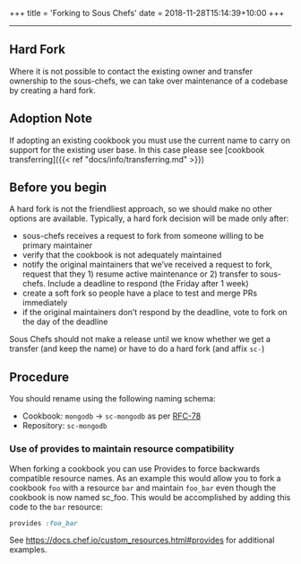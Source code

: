 +++
title = 'Forking to Sous Chefs'
date = 2018-11-28T15:14:39+10:00
+++

---

## Hard Fork

Where it is not possible to contact the existing owner and transfer ownership to the sous-chefs, we can take over maintenance of a codebase by creating a hard fork.

## Adoption Note

If adopting an existing cookbook you must use the current name to carry on support for the existing user base.
In this case please see [cookbook transferring]({{< ref "docs/info/transferring.md" >}})

## Before you begin

A hard fork is not the friendliest approach, so we should make no other options are available. Typically, a hard fork decision will be made only after:

- sous-chefs receives a request to fork from someone willing to be primary maintainer
- verify that the cookbook is not adequately maintained
- notify the original maintainers that we’ve received a request to fork, request that they 1) resume active maintenance or 2) transfer to sous-chefs. Include a deadline to respond (the Friday after 1 week)
- create a soft fork so people have a place to test and merge PRs immediately
- if the original maintainers don’t respond by the deadline, vote to fork on the day of the deadline

Sous Chefs should not make a release until we know whether we get a transfer (and keep the name) or have to do a hard fork (and affix `sc-`)

## Procedure

You should rename using the following naming schema:

- Cookbook: `mongodb` → `sc-mongodb` as per [RFC-78](https://github.com/chef/chef-rfc/blob/main/rfc078-supermarket-prefix.md)
- Repository: `sc-mongodb`

### Use of provides to maintain resource compatibility

When forking a cookbook you can use Provides to force backwards compatible resource names. As an example this would allow you to fork a cookbook `foo` with a resource `bar` and maintain `foo_bar` even though the cookbook is now named sc_foo. This would be accomplished by adding this code to the `bar` resource:

```ruby
provides :foo_bar
```

See <https://docs.chef.io/custom_resources.html#provides> for additional examples.
